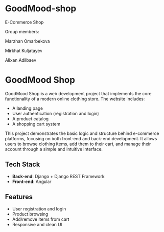 # GoodMood-shop

E-Commerce Shop

Group members:

Marzhan Omarbekova

Mirkhat Kuljatayev

Alixan Adilbaev 

# GoodMood Shop

GoodMood Shop is a web development project that implements the core functionality of a modern online clothing store. The website includes:

- A landing page  
- User authentication (registration and login)  
- A product catalog  
- A shopping cart system

This project demonstrates the basic logic and structure behind e-commerce platforms, focusing on both front-end and back-end development. It allows users to browse clothing items, add them to their cart, and manage their account through a simple and intuitive interface.

## Tech Stack

- **Back-end**: Django + Django REST Framework  
- **Front-end**: Angular

## Features

- User registration and login  
- Product browsing  
- Add/remove items from cart  
- Responsive and clean UI


